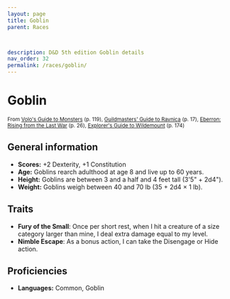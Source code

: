 ```yaml
---
layout: page
title: Goblin
parent: Races



description: D&D 5th edition Goblin details
nav_order: 32
permalink: /races/goblin/
---
```


# Goblin

<small>From <a target="_blank" href="https://dnd.wizards.com/products/tabletop-games/rpg-products/volos-guide-to-monsters">Volo's Guide to Monsters</a> (p. 119), <a target="_blank" href="https://dnd.wizards.com/products/tabletop-games/rpg-products/guildmasters-guide-ravnica">Guildmasters' Guide to Ravnica</a> (p. 17), <a target="_blank" href="https://dnd.wizards.com/products/tabletop-games/rpg-products/eberron">Eberron: Rising from the Last War</a> (p. 26), <a target="_blank" href="https://dnd.wizards.com/products/wildemount">Explorer's Guide to Wildemount</a> (p. 174)</small>


## General information

- **Scores:** +2 Dexterity, +1 Constitution
- **Age:** Goblins rearch adulthood at age 8 and live up to 60 years.
- **Height:** Goblins are between 3 and a half and 4 feet tall (3'5" + 2d4").
- **Weight:** Goblins weigh between 40 and 70 lb (35 + 2d4 × 1 lb).

## Traits

- **Fury of the Small**: Once per short rest, when I hit a creature of a size category larger than mine, I deal extra damage equal to my level.
- **Nimble Escape**: As a bonus action, I can take the Disengage or Hide action.

## Proficiencies

- **Languages:** Common, Goblin